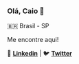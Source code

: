 ### Olá, __Caio__ :vulcan_salute:

🇧🇷 Brasil - SP 

Me encontre aqui!

:briefcase: [__Linkedin__](https://www.linkedin.com/in/caio-willian-b4070ab6/) | :bird: [__Twitter__](https://twitter.com/caiowillianmor?lang=en) 




